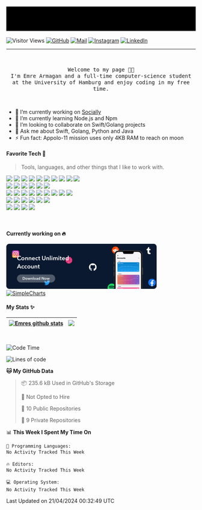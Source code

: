 <br/>
<div align="center">
<img src="./intro.gif" alt="Typer" />
</div>


![Visitor Views](https://komarev.com/ghpvc/?username=emrearmagan&color=blue&logo=flat)
[![GitHub](https://img.shields.io/github/followers/emrearmagan?label=follow&style=social)](https://github.com/emrearmagan)
[![Mail](https://img.shields.io/badge/Email-emrearmagan.dev%40gmail.com-orange)](mailto:emrearmagan.dev@gmail.com)
[![Instagram](https://img.shields.io/badge/emrearmagan-black?style=flat&logo=Instagram&logoColor=pink)](https://www.instagram.com/emrespage/)
[![LinkedIn](https://img.shields.io/badge/Emre%20Armagan-black?style=flat&logo=LinkedIn&logoColor=0077b5)](https://www.linkedin.com/in/emrearmagan/)

---
<br>
<p align="center">
  <samp>
Welcome to my page 👋🏻 <br> I'm Emre Armagan and a full-time computer-science student at the University of Hamburg and enjoy coding in my free time.
  </samp>
</p>


<br>

- 🔭 I’m currently working on <a href="https://www.sociallyapp.de"> Socially</a>
- 🌱 I’m currently learning Node.js and Npm
- 👯 I’m looking to collaborate on Swift/Golang projects
- 💬 Ask me about Swift, Golang, Python and Java
- ⚡ Fun fact: Appolo-11 mission uses only 4KB RAM to reach on moon


#### Favorite Tech 🚀
> Tools, languages, and other things that I like to work with.

<p>
    <img src="https://img.shields.io/badge/-Swift-F05138?&style=flat&logo=swift&logoColor=white"/>
    <img src="https://img.shields.io/badge/-Go-00a1cf?&style=flat&logo=go&logoColor=white"/>
    <img src="https://img.shields.io/badge/-Java-F44336?style=flat&logo=java&logoColor=white" />
    <img src="https://img.shields.io/badge/-Python-396E9B?style=flat&logo=python&logoColor=white"/>
    <img src="https://img.shields.io/badge/-C++-0277BD?&style=flat&logo=c%2B%2B&logoColor=white"/>
    <img src="https://img.shields.io/badge/-HTML-E44D26?&style=flat&logo=html5&logoColor=white" />
    <img src="https://img.shields.io/badge/-CSS-42A5F5?&style=flat&logo=css3&logoColor=white" />
    <img src="https://img.shields.io/badge/-JavaScript-FFCA28?style=flat&logo=javascript&logoColor=white"/>
    <img src="https://img.shields.io/badge/-Node.js-8AC149?&style=flat&logo=node.js&logoColor=white" />
    <img src="https://img.shields.io/badge/-Npm-CB3837?&style=flat&logo=npm&logoColor=white" /> <br>
    <!---->
    <img src="https://custom-icon-badges.herokuapp.com/badge/Navicat-657D8B?logo=navicat&logoColor=white"/>
    <img src="https://img.shields.io/badge/MongoDB-4ea94b.svg?logo=mongodb&logoColor=white"/>
    <img src="https://img.shields.io/badge/MySQL-00758F.svg?logo=mysql&logoColor=white"/>
    <img src="https://img.shields.io/badge/PostgreSQL-316192.svg?logo=postgresql&logoColor=white"/>
    <img src="https://img.shields.io/badge/SQLite-07405e.svg?logo=sqlite&logoColor=white"/>
    <img src="https://img.shields.io/badge/docker-%230db7ed.svg?logo=docker&logoColor=white"/> <br>
    <!---->
    <img src="https://img.shields.io/badge/-git-E64A19?&style=flat&logo=git&logoColor=white"/>
    <img src="https://img.shields.io/badge/-Github-000000?style=flat&logo=github&logoColor=white" />
    <img src="https://img.shields.io/badge/Gitlab-%23181717.svg?style=flat&logo=gitlab&logoColor=white" />
    <img src="https://img.shields.io/badge/Sourcetree-1b4de1.svg?logo=Sourcetree&logoColor=white"/>
    <img src="https://img.shields.io/badge/Jira-1d52d9.svg?logo=Jira&logoColor=white"/>
    <img src="https://img.shields.io/badge/-Postman-FF6C37?style=flat&logo=Postman&logoColor=white" />
    <img src="https://img.shields.io/badge/-Stack%20Overflow-FE7A16?logo=stack-overflow&logoColor=white"/>
    <img src="https://img.shields.io/badge/LaTeX-008080.svg?logo=LaTeX&logoColor=white"/>
    <img src="https://img.shields.io/badge/-RaspberryPi-C51A4A?logo=Raspberry-Pi&logoColor=white"/><br>
    <!---->
    <img src="https://img.shields.io/badge/Sketch-orange?&logo=sketch&logoColor=white"/>
    <img src="https://img.shields.io/badge/Adobe%20After%20Effects-9999FF.svg?logo=Adobe%20After%20Effects&logoColor=white"/>
    <img src="https://img.shields.io/badge/Adobe%20XD-470137.svg?logo=Adobe%20XD&logoColor=white"/>
    <img src="https://img.shields.io/badge/Figma-%23F24E1E.svg?logo=figma&logoColor=white"/>
    <img src="https://img.shields.io/badge/Gimp-657D8B?&logo=gimp&logoColor=white"/>
    <img src="https://img.shields.io/badge/Dribbble-EA4C89.svg?logo=Dribbble&logoColor=white"/> <br>
    <img src="https://img.shields.io/badge/-XCode-089cf5?style=flat&logo=XCode&logoColor=white" />
<img src="https://img.shields.io/badge/GoLand-8b4af2.svg?logo=GoLand&logoColor=white"/>
<img src="https://img.shields.io/badge/IntelliJ%20IDEA-ff2b4e.svg?logo=IntelliJ%20IDEA&logoColor=white"/>
<img src="https://img.shields.io/badge/Atom-55ba73.svg?logo=Atom&logoColor=white"/>
</p>

<br />

#### Currently working on 🔥
<p>
<a href="https://www.sociallyapp.de"><img src="./socially.png" alt="Socially"></a>
&nbsp &nbsp
<a href="https://github.com/emrearmagan/SimpleCharts"><img src="https://github-readme-stats-emrearmagan.vercel.app/api/pin/?username=emrearmagan&repo=SimpleCharts&title_color=fe6287&text_color=ffffff&bg_color=0a192f&hide_border=true" alt="SimpleCharts"></a>
</p>

#### My Stats ✨

<!--<details open>-->
  <!--<<summary>💻 GitHub Profile Stats</summary>-->

  | <a href="https://github.com/emrearmagan?tab=repositories"><img align="center" src="https://github-readme-stats-emrearmagan.vercel.app/api?username=emrearmagan&show_icons=true&title_color=fe6287&icon_color=fe6287&text_color=ffffff&bg_color=0a192f&count_private=true&hide_border=true)](https://github.com/emrearmagan?tab=repositories" alt="Emres github stats" /></a> | <a href="https://github.com/emrearmagan?tab=repositories"><img align="center" src="https://github-readme-stats-emrearmagan.vercel.app/api/top-langs/?username=emrearmagan&layout=compact&show_icons=true&title_color=fe6287&icon_color=fe6287&text_color=ffffff&bg_color=0a192f&count_private=true" /></a>
  | ------------- | ------------- |

<!--<</details>-->
<br>

<!--START_SECTION:waka-->
![Code Time](http://img.shields.io/badge/Code%20Time-168%20hrs%2014%20mins-blue)

![Lines of code](https://img.shields.io/badge/From%20Hello%20World%20I%27ve%20Written-8.6%20million%20lines%20of%20code-blue)

**🐱 My GitHub Data** 

> 📦 235.6 kB Used in GitHub's Storage 
 > 
> 🚫 Not Opted to Hire
 > 
> 📜 10 Public Repositories 
 > 
> 🔑 9 Private Repositories 
 > 
📊 **This Week I Spent My Time On** 

```text
💬 Programming Languages: 
No Activity Tracked This Week

🔥 Editors: 
No Activity Tracked This Week

💻 Operating System: 
No Activity Tracked This Week
```


 Last Updated on 21/04/2024 00:32:49 UTC
<!--END_SECTION:waka-->
